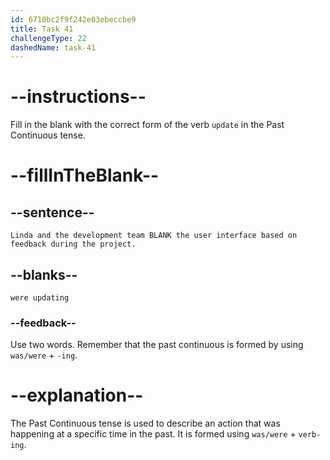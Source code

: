 ```yaml
---
id: 6710bc2f9f242e03ebeccbe9
title: Task 41
challengeType: 22
dashedName: task-41
---
```


<!--
AUDIO REFERENCE:
Linda: Well, during the project, I was working closely with the development team, and we were constantly updating the user interface based on user feedback.
-->

# --instructions--

Fill in the blank with the correct form of the verb `update` in the Past Continuous tense.

# --fillInTheBlank--

## --sentence--

`Linda and the development team BLANK the user interface based on feedback during the project.`

## --blanks--

`were updating`

### --feedback--

Use two words. Remember that the past continuous is formed by using `was/were` + `-ing`.

# --explanation--

The Past Continuous tense is used to describe an action that was happening at a specific time in the past. It is formed using `was/were` + `verb-ing`.
